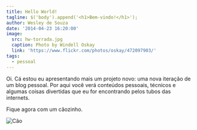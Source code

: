 ```yaml
---
title: Hello World!
tagline: $('body').append('<h1>Bem-vindo!</h1>');
author: Wesley de Souza
date: '2014-04-23 16:20:00'
image:
  src: hw-torrada.jpg
  caption: Photo by Windell Oskay
  link: 'https://www.flickr.com/photos/oskay/472097903/'
tags:
  - pessoal
---
```


Oi. Cá estou eu apresentando mais um projeto novo: uma nova iteração de um blog pessoal. Por aqui
você verá conteúdos pessoais, técnicos e algumas coisas divertidas que eu for encontrando pelos
tubos das internets.

Fique agora com um cãozinho.

![Cão](/images/blog/hw-caozinho.jpg "Foto por Szlivka Róbert")